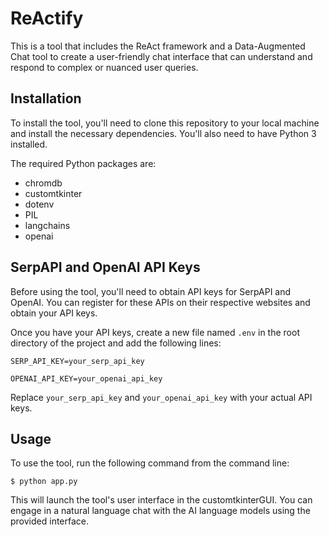 # ReActify

This is a tool that includes the ReAct framework and a Data-Augmented Chat tool to create a user-friendly chat interface that can understand and respond to complex or nuanced user queries. 

## Installation

To install the tool, you'll need to clone this repository to your local machine and install the necessary dependencies. You'll also need to have Python 3 installed.

The required Python packages are:

- chromdb
- customtkinter
- dotenv
- PIL
- langchains
- openai

## SerpAPI and OpenAI API Keys

Before using the tool, you'll need to obtain API keys for SerpAPI and OpenAI. You can register for these APIs on their respective websites and obtain your API keys.

Once you have your API keys, create a new file named `.env` in the root directory of the project and add the following lines:

``SERP_API_KEY=your_serp_api_key``

``OPENAI_API_KEY=your_openai_api_key``

Replace `your_serp_api_key` and `your_openai_api_key` with your actual API keys.

## Usage

To use the tool, run the following command from the command line:

``$ python app.py``

This will launch the tool's user interface in the customtkinterGUI. You can engage in a natural language chat with the AI language models using the provided interface.



